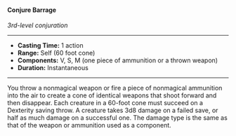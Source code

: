 #### Conjure Barrage
*3rd-level conjuration*
___
- **Casting Time:** 1 action
- **Range:** Self (60 foot cone)
- **Components:** V, S, M (one piece of ammunition or a thrown weapon)
- **Duration:** Instantaneous
___
You throw a nonmagical weapon or fire a piece of nonmagical ammunition into the air to create a cone of identical weapons that shoot forward and then disappear. Each creature in a 60-foot cone must succeed on a Dexterity saving throw. A creature takes 3d8 damage on a failed save, or half as much damage on a successful one. The damage type is the same as that of the weapon or ammunition used as a component.